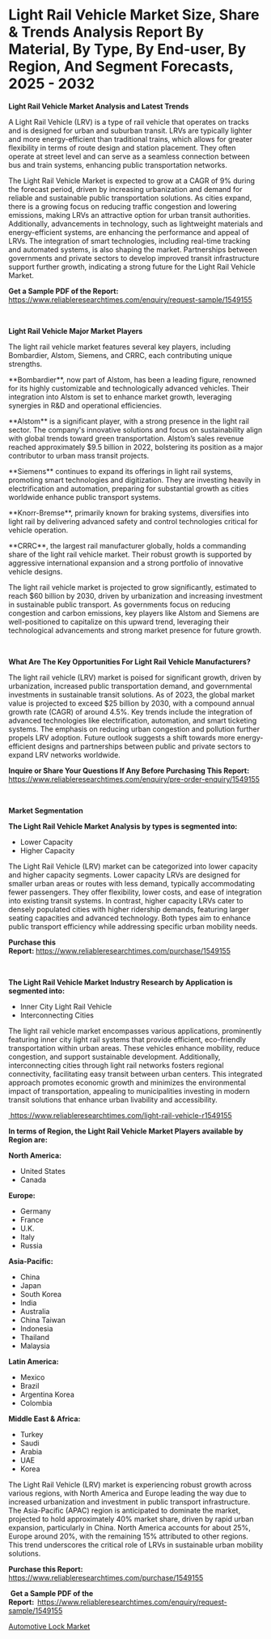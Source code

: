 <p><h1>Light Rail Vehicle Market Size, Share & Trends Analysis Report By Material, By Type, By End-user, By Region, And Segment Forecasts, 2025 - 2032</h1></p><p><strong>Light Rail Vehicle Market Analysis and Latest Trends</strong></p>
<p><p>A Light Rail Vehicle (LRV) is a type of rail vehicle that operates on tracks and is designed for urban and suburban transit. LRVs are typically lighter and more energy-efficient than traditional trains, which allows for greater flexibility in terms of route design and station placement. They often operate at street level and can serve as a seamless connection between bus and train systems, enhancing public transportation networks.</p><p>The Light Rail Vehicle Market is expected to grow at a CAGR of 9% during the forecast period, driven by increasing urbanization and demand for reliable and sustainable public transportation solutions. As cities expand, there is a growing focus on reducing traffic congestion and lowering emissions, making LRVs an attractive option for urban transit authorities. Additionally, advancements in technology, such as lightweight materials and energy-efficient systems, are enhancing the performance and appeal of LRVs. The integration of smart technologies, including real-time tracking and automated systems, is also shaping the market. Partnerships between governments and private sectors to develop improved transit infrastructure support further growth, indicating a strong future for the Light Rail Vehicle Market.</p></p>
<p><strong>Get a Sample PDF of the Report:&nbsp;</strong> <a href="https://www.reliableresearchtimes.com/enquiry/request-sample/1549155?utm_campaign=3030&utm_medium=2&utm_source=Github&utm_content=ia&utm_term=30032025&utm_id=light-rail-vehicle">https://www.reliableresearchtimes.com/enquiry/request-sample/1549155</a></p>
<p>&nbsp;</p>
<p><strong>Light Rail Vehicle Major Market Players</strong></p>
<p><p>The light rail vehicle market features several key players, including Bombardier, Alstom, Siemens, and CRRC, each contributing unique strengths. </p><p>**Bombardier**, now part of Alstom, has been a leading figure, renowned for its highly customizable and technologically advanced vehicles. Their integration into Alstom is set to enhance market growth, leveraging synergies in R&D and operational efficiencies.</p><p>**Alstom** is a significant player, with a strong presence in the light rail sector. The company's innovative solutions and focus on sustainability align with global trends toward green transportation. Alstom’s sales revenue reached approximately $9.5 billion in 2022, bolstering its position as a major contributor to urban mass transit projects.</p><p>**Siemens** continues to expand its offerings in light rail systems, promoting smart technologies and digitization. They are investing heavily in electrification and automation, preparing for substantial growth as cities worldwide enhance public transport systems.</p><p>**Knorr-Bremse**, primarily known for braking systems, diversifies into light rail by delivering advanced safety and control technologies critical for vehicle operation. </p><p>**CRRC**, the largest rail manufacturer globally, holds a commanding share of the light rail vehicle market. Their robust growth is supported by aggressive international expansion and a strong portfolio of innovative vehicle designs.</p><p>The light rail vehicle market is projected to grow significantly, estimated to reach $60 billion by 2030, driven by urbanization and increasing investment in sustainable public transport. As governments focus on reducing congestion and carbon emissions, key players like Alstom and Siemens are well-positioned to capitalize on this upward trend, leveraging their technological advancements and strong market presence for future growth.</p></p>
<p>&nbsp;</p>
<p><strong>What Are The Key Opportunities For Light Rail Vehicle Manufacturers?</strong></p>
<p><p>The light rail vehicle (LRV) market is poised for significant growth, driven by urbanization, increased public transportation demand, and governmental investments in sustainable transit solutions. As of 2023, the global market value is projected to exceed $25 billion by 2030, with a compound annual growth rate (CAGR) of around 4.5%. Key trends include the integration of advanced technologies like electrification, automation, and smart ticketing systems. The emphasis on reducing urban congestion and pollution further propels LRV adoption. Future outlook suggests a shift towards more energy-efficient designs and partnerships between public and private sectors to expand LRV networks worldwide.</p></p>
<p><strong>Inquire or Share Your Questions If Any Before Purchasing This Report:</strong> <a href="https://www.reliableresearchtimes.com/enquiry/pre-order-enquiry/1549155?utm_campaign=3030&utm_medium=2&utm_source=Github&utm_content=ia&utm_term=30032025&utm_id=light-rail-vehicle">https://www.reliableresearchtimes.com/enquiry/pre-order-enquiry/1549155</a></p>
<p>&nbsp;</p>
<p><strong>Market Segmentation</strong></p>
<p><strong>The Light Rail Vehicle Market Analysis by types is segmented into:</strong></p>
<p><ul><li>Lower Capacity</li><li>Higher Capacity</li></ul></p>
<p><p>The Light Rail Vehicle (LRV) market can be categorized into lower capacity and higher capacity segments. Lower capacity LRVs are designed for smaller urban areas or routes with less demand, typically accommodating fewer passengers. They offer flexibility, lower costs, and ease of integration into existing transit systems. In contrast, higher capacity LRVs cater to densely populated cities with higher ridership demands, featuring larger seating capacities and advanced technology. Both types aim to enhance public transport efficiency while addressing specific urban mobility needs.</p></p>
<p><strong>Purchase this Report:&nbsp;</strong><a href="https://www.reliableresearchtimes.com/purchase/1549155?utm_campaign=3030&utm_medium=2&utm_source=Github&utm_content=ia&utm_term=30032025&utm_id=light-rail-vehicle">https://www.reliableresearchtimes.com/purchase/1549155</a></p>
<p>&nbsp;</p>
<p><strong>The Light Rail Vehicle Market Industry Research by Application is segmented into:</strong></p>
<p><ul><li>Inner City Light Rail Vehicle</li><li>Interconnecting Cities</li></ul></p>
<p><p>The light rail vehicle market encompasses various applications, prominently featuring inner city light rail systems that provide efficient, eco-friendly transportation within urban areas. These vehicles enhance mobility, reduce congestion, and support sustainable development. Additionally, interconnecting cities through light rail networks fosters regional connectivity, facilitating easy transit between urban centers. This integrated approach promotes economic growth and minimizes the environmental impact of transportation, appealing to municipalities investing in modern transit solutions that enhance urban livability and accessibility.</p></p>
<p><a href="https://www.reliableresearchtimes.com/light-rail-vehicle-r1549155?utm_campaign=3030&utm_medium=2&utm_source=Github&utm_content=ia&utm_term=30032025&utm_id=light-rail-vehicle">&nbsp;https://www.reliableresearchtimes.com/light-rail-vehicle-r1549155</a></p>
<p><strong>In terms of Region, the Light Rail Vehicle Market Players available by Region are:</strong></p>
<p>
    <p> <strong> North America: </strong>
        <ul>
            <li>United States</li>
            <li>Canada</li>
        </ul>
        </p> 
    <p> <strong> Europe: </strong>
        <ul>
            <li>Germany</li>
            <li>France</li>
            <li>U.K.</li>
            <li>Italy</li>
            <li>Russia</li>
        </ul>
        </p> 
    <p> <strong> Asia-Pacific: </strong>
        <ul>
            <li>China</li>
            <li>Japan</li>
            <li>South Korea</li>
            <li>India</li>
            <li>Australia</li>
            <li>China Taiwan</li>
            <li>Indonesia</li>
            <li>Thailand</li>
            <li>Malaysia</li>
        </ul>
        </p> 
    <p> <strong> Latin America: </strong>
        <ul>
            <li>Mexico</li>
            <li>Brazil</li>
            <li>Argentina Korea</li>
            <li>Colombia</li>
        </ul>
        </p> 
    <p> <strong> Middle East & Africa: </strong>
        <ul>
            <li>Turkey</li>
            <li>Saudi</li>
            <li>Arabia</li>
            <li>UAE</li>
            <li>Korea</li>
        </ul>
    </p>
    </p>
<p><p>The Light Rail Vehicle (LRV) market is experiencing robust growth across various regions, with North America and Europe leading the way due to increased urbanization and investment in public transport infrastructure. The Asia-Pacific (APAC) region is anticipated to dominate the market, projected to hold approximately 40% market share, driven by rapid urban expansion, particularly in China. North America accounts for about 25%, Europe around 20%, with the remaining 15% attributed to other regions. This trend underscores the critical role of LRVs in sustainable urban mobility solutions.</p></p>
<p><strong>Purchase this Report: </strong><a href="https://www.reliableresearchtimes.com/purchase/1549155?utm_campaign=3030&utm_medium=2&utm_source=Github&utm_content=ia&utm_term=30032025&utm_id=light-rail-vehicle">https://www.reliableresearchtimes.com/purchase/1549155</a></p>
<p>&nbsp;<strong>Get a Sample PDF of the Report:&nbsp;&nbsp;</strong><a href="https://www.reliableresearchtimes.com/enquiry/request-sample/1549155?utm_campaign=3030&utm_medium=2&utm_source=Github&utm_content=ia&utm_term=30032025&utm_id=light-rail-vehicle">https://www.reliableresearchtimes.com/enquiry/request-sample/1549155</a></p>
<p><strong></strong></p>
<p><p><a href="https://github.com/saeiddaemo/Market-Research-Report-List-1/blob/main/automotive-lock-market.md?utm_campaign=3030&utm_medium=2&utm_source=Github&utm_content=ia&utm_term=30032025&utm_id=light-rail-vehicle">Automotive Lock Market</a></p></p>